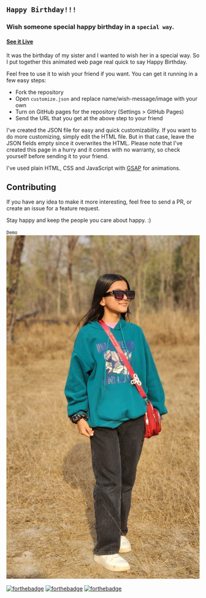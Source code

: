 ## `Happy Birthday!!!`

### Wish someone special happy birthday in a `special way`.

#### [See it Live](https://poudelmezone.github.io/birthday)

It was the birthday of my sister and I wanted to wish her in a special way. So I put together this animated web page real quick to say Happy Birthday.

Feel free to use it to wish your friend if you want.
You can get it running in a few easy steps:

* Fork the repository
* Open `customize.json` and replace name/wish-message/image with your own
* Turn on GitHub pages for the repository (Settings > GitHub Pages)
* Send the URL that you get at the above step to your friend

I've created the JSON file for easy and quick customizability. If you want to do more customizing, simply edit the HTML file. But in that case, leave the JSON fields empty since it overwrites the HTML. Please note that I've created this page in a hurry and it comes with no warranty, so check yourself before sending it to your friend.

I've used plain HTML, CSS and JavaScript with [GSAP](https://greensock.com/gsap) for animations.

## Contributing

If you have any idea to make it more interesting, feel free to send a PR, or create an issue for a feature request.

Stay happy and keep the people you care about happy. :)

`Demo`
<img src="https://github.com/poudelmezone/birthday/blob/main/dipika.jpg?raw=true">

[![forthebadge](https://forthebadge.com/images/badges/built-with-love.svg)](https://forthebadge.com)
[![forthebadge](https://forthebadge.com/images/badges/makes-people-smile.svg)](https://forthebadge.com)
[![forthebadge](https://forthebadge.com/images/badges/open-source.svg)](https://forthebadge.com)
